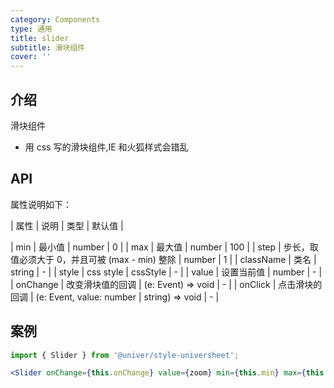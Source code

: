 ```yaml
---
category: Components
type: 通用
title: slider
subtitle: 滑块组件
cover: ''
---
```


## 介绍

滑块组件

-   用 css 写的滑块组件,IE 和火狐样式会错乱

## API

属性说明如下：

| 属性 | 说明 | 类型 | 默认值 |

| min | 最小值 | number | 0 |
| max | 最大值 | number | 100 |
| step | 步长，取值必须大于 0，并且可被 (max - min) 整除 | number | 1 |
| className | 类名 | string | - |
| style | css style | cssStyle | - |
| value | 设置当前值 | number | - |
| onChange | 改变滑块值的回调 | (e: Event) => void | - |
| onClick | 点击滑块的回调 | (e: Event, value: number | string) => void | - |

## 案例

```jsx
import { Slider } from '@univer/style-universheet';

<Slider onChange={this.onChange} value={zoom} min={this.min} max={this.max} onClick={this.handleClick} />;
```
